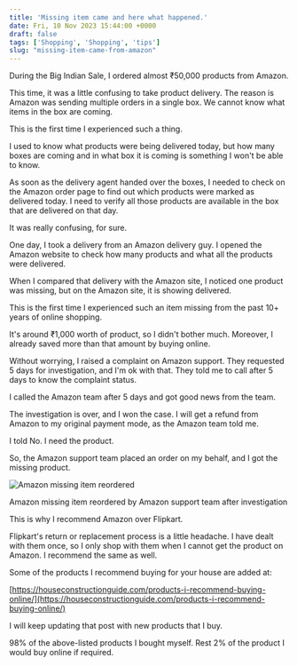 ```yaml
---
title: 'Missing item came and here what happened.'
date: Fri, 10 Nov 2023 15:44:00 +0000
draft: false
tags: ['Shopping', 'Shopping', 'tips']
slug: "missing-item-came-from-amazon"
---
```


During the Big Indian Sale, I ordered almost ₹50,000 products from Amazon.

This time, it was a little confusing to take product delivery. The reason is Amazon was sending multiple orders in a single box. We cannot know what items in the box are coming.

This is the first time I experienced such a thing.

I used to know what products were being delivered today, but how many boxes are coming and in what box it is coming is something I won't be able to know.

As soon as the delivery agent handed over the boxes, I needed to check on the Amazon order page to find out which products were marked as delivered today. I need to verify all those products are available in the box that are delivered on that day.

It was really confusing, for sure.

One day, I took a delivery from an Amazon delivery guy. I opened the Amazon website to check how many products and what all the products were delivered.

When I compared that delivery with the Amazon site, I noticed one product was missing, but on the Amazon site, it is showing delivered.

This is the first time I experienced such an item missing from the past 10+ years of online shopping.

It's around ₹1,000 worth of product, so I didn't bother much. Moreover, I already saved more than that amount by buying online.

Without worrying, I raised a complaint on Amazon support. They requested 5 days for investigation, and I'm ok with that. They told me to call after 5 days to know the complaint status.

I called the Amazon team after 5 days and got good news from the team.

The investigation is over, and I won the case. I will get a refund from Amazon to my original payment mode, as the Amazon team told me.

I told No. I need the product.

So, the Amazon support team placed an order on my behalf, and I got the missing product.

![Amazon missing item reordered](/images/2023/11/amazon-missing-item-reordered.jpg)

Amazon missing item reordered by Amazon support team after investigation

This is why I recommend Amazon over Flipkart.

Flipkart's return or replacement process is a little headache. I have dealt with them once, so I only shop with them when I cannot get the product on Amazon. I recommend the same as well.

Some of the products I recommend buying for your house are added at:

[https://houseconstructionguide.com/products-i-recommend-buying-online/](https://houseconstructionguide.com/products-i-recommend-buying-online/)

I will keep updating that post with new products that I buy.

98% of the above-listed products I bought myself. Rest 2% of the product I would buy online if required.